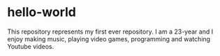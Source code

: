 # hello-world
This repository represents my first ever repository.
I am a 23-year and I enjoy making music, playing video games, programming and watching Youtube videos.
